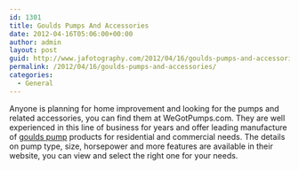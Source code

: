 ```yaml
---
id: 1301
title: Goulds Pumps And Accessories
date: 2012-04-16T05:06:00+00:00
author: admin
layout: post
guid: http://www.jafotography.com/2012/04/16/goulds-pumps-and-accessories/
permalink: /2012/04/16/goulds-pumps-and-accessories/
categories:
  - General
---
```

Anyone is planning for home improvement and looking for the pumps and related accessories, you can find them at WeGotPumps.com. They are well experienced in this line of business for years and offer leading manufacture of [goulds pump](http://www.wegotpumps.com/goulds.aspx) products for residential and commercial needs. The details on pump type, size, horsepower and more features are available in their website, you can view and select the right one for your needs.